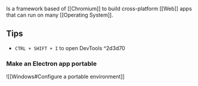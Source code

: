 Is a framework based of [[Chromium]] to build cross-platform [[Web]] apps that can run on many [[Operating System]].
## Tips
- `CTRL + SHIFT + I`  to open DevTools ^2d3d70
### Make an Electron app portable
![[Windows#Configure a portable environment]]
